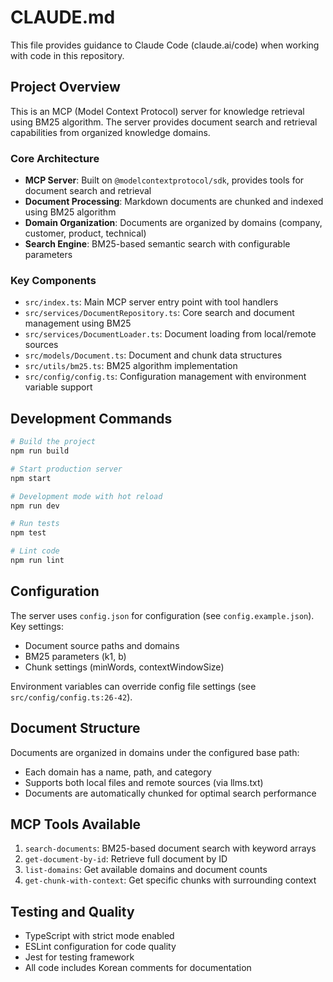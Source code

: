 # CLAUDE.md

This file provides guidance to Claude Code (claude.ai/code) when working with code in this repository.

## Project Overview

This is an MCP (Model Context Protocol) server for knowledge retrieval using BM25 algorithm. The server provides document search and retrieval capabilities from organized knowledge domains.

### Core Architecture

- **MCP Server**: Built on `@modelcontextprotocol/sdk`, provides tools for document search and retrieval
- **Document Processing**: Markdown documents are chunked and indexed using BM25 algorithm
- **Domain Organization**: Documents are organized by domains (company, customer, product, technical)
- **Search Engine**: BM25-based semantic search with configurable parameters

### Key Components

- `src/index.ts`: Main MCP server entry point with tool handlers
- `src/services/DocumentRepository.ts`: Core search and document management using BM25
- `src/services/DocumentLoader.ts`: Document loading from local/remote sources
- `src/models/Document.ts`: Document and chunk data structures
- `src/utils/bm25.ts`: BM25 algorithm implementation
- `src/config/config.ts`: Configuration management with environment variable support

## Development Commands

```bash
# Build the project
npm run build

# Start production server
npm start

# Development mode with hot reload
npm run dev

# Run tests
npm test

# Lint code
npm run lint
```

## Configuration

The server uses `config.json` for configuration (see `config.example.json`). Key settings:
- Document source paths and domains
- BM25 parameters (k1, b)
- Chunk settings (minWords, contextWindowSize)

Environment variables can override config file settings (see `src/config/config.ts:26-42`).

## Document Structure

Documents are organized in domains under the configured base path:
- Each domain has a name, path, and category
- Supports both local files and remote sources (via llms.txt)
- Documents are automatically chunked for optimal search performance

## MCP Tools Available

1. `search-documents`: BM25-based document search with keyword arrays
2. `get-document-by-id`: Retrieve full document by ID
3. `list-domains`: Get available domains and document counts
4. `get-chunk-with-context`: Get specific chunks with surrounding context

## Testing and Quality

- TypeScript with strict mode enabled
- ESLint configuration for code quality
- Jest for testing framework
- All code includes Korean comments for documentation